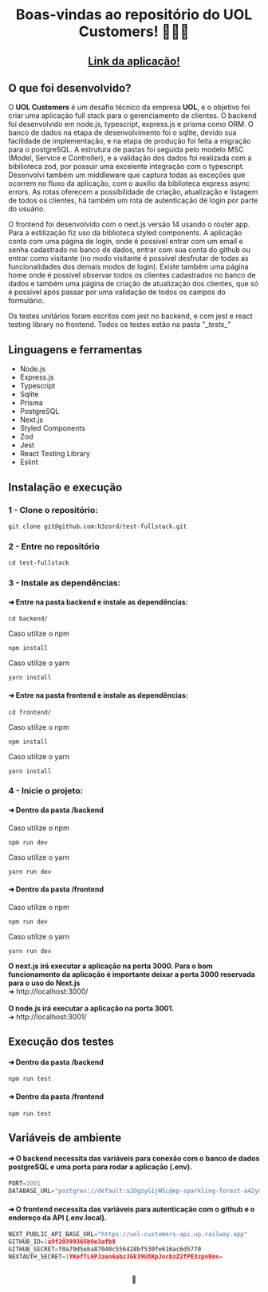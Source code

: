 <h1 align="center">Boas-vindas ao repositório do UOL Customers! 👨🏼‍💼</h1>

<h2 align="center">
  <a href="https://uol-customers.up.railway.app/" target="_blank">
    Link da aplicação!
  </a>
</h2>

## O que foi desenvolvido?

O <strong>UOL Customers</strong> é um desafio técnico da empresa <strong>UOL</strong>, e o objetivo foi criar uma aplicação full stack para o gerenciamento de clientes. O backend foi desenvolvido em node.js, typescript, express.js e prisma como ORM. O banco de dados na etapa de desenvolvimento foi o sqlite, devido sua facilidade de implementação, e na etapa de produção foi feita a migração para o postgreSQL. A estrutura de pastas foi seguida pelo modelo MSC (Model, Service e Controller), e a validação dos dados foi realizada com a bibilioteca zod, por possuir uma excelente integração com o typescript. Desenvolvi também um middleware que captura todas as exceções que ocorrem no fluxo da aplicação, com o auxilio da biblioteca express async errors. As rotas oferecem a possibilidade de criação, atualização e listagem de todos os clientes, há também um rota de autenticação de login por parte do usuário.

O frontend foi desenvolvido com o next.js versão 14 usando o router app. Para a estilização fiz uso da biblioteca styled components. A aplicação conta com uma página de login, onde é possivel entrar com um email e senha cadastrado no banco de dados, entrar com sua conta do github ou entrar como visitante (no modo visitante é possível desfrutar de todas as funcionalidades dos demais modos de login). Existe também uma página home onde é possivel observar todos os clientes cadastrados no banco de dados e também uma página de criação de atualização dos clientes, que só é possível após passar por uma validação de todos os campos do formulário.

Os testes unitários foram escritos com jest no backend, e com jest e react testing library no frontend. Todos os testes estão na pasta "\__tests__\"

## Linguagens e ferramentas

- Node.js
- Express.js
- Typescript
- Sqlite
- Prisma
- PostgreSQL
- Next.js
- Styled Components
- Zod
- Jest
- React Testing Library
- Eslint

## Instalação e execução

### 1 - Clone o repositório:
```
git clone git@github.com:h3zord/test-fullstack.git
```

### 2 - Entre no repositório
```
cd test-fullstack
```

### 3 - Instale as dependências:
#### ➜ Entre na pasta backend e instale as dependências:
```
cd backend/
```
Caso utilize o npm
```
npm install
```
Caso utilize o yarn
```
yarn install
```
#### ➜ Entre na pasta frontend e instale as dependências:
```
cd frontend/
```
Caso utilize o npm
```
npm install
```
Caso utilize o yarn
```
yarn install
```

### 4 - Inicie o projeto:
#### ➜ Dentro da pasta /backend

Caso utilize o npm
```
npm run dev
```
Caso utilize o yarn
```
yarn run dev
```

#### ➜ Dentro da pasta /frontend

Caso utilize o npm
```
npm run dev
```
Caso utilize o yarn
```
yarn run dev
```

<strong>O next.js irá executar a aplicação na porta 3000. Para o bom funcionamento da aplicação é importante deixar a porta 3000 reservada para o uso do Next.js</strong>
<br/>
➜ http://localhost:3000/
<br/>
<br/>
<strong>O node.js irá executar a aplicação na porta 3001.</strong>
<br/>
➜ http://localhost:3001/

## Execução dos testes
#### ➜ Dentro da pasta /backend
```
npm run test
```
#### ➜ Dentro da pasta /frontend
```
npm run test
```

## Variáveis de ambiente

#### ➜ O backend necessita das variáveis para conexão com o banco de dados postgreSQL e uma porta para rodar a aplicação (.env).
```javascript
PORT=3001
DATABASE_URL="postgres://default:a2OgzyG1jWSL@ep-sparkling-forest-a42ymh7g.us-east-1.aws.neon.tech:5432/verceldb?sslmode=require"
```

#### ➜ O frontend necessita das variáveis para autenticação com o github e o endereço da API (.env.local).
```javascript
NEXT_PUBLIC_API_BASE_URL="https://uol-customers-api.up.railway.app"
GITHUB_ID=1a9f20399365b9e3afb8
GITHUB_SECRET=f0a79d5eba87040c556428bf530fe616ac6d5770
NEXTAUTH_SECRET=1YKefTL6PJzen6abzJGk39U8KpJocbzZ2fPE3zpnEms=
```

##

<div align="center">
  🐺
</div>